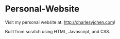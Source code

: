 # Personal-Website

Visit my personal website at: http://charlesyjchen.com! 

Built from scratch using HTML, Javascript, and CSS.
